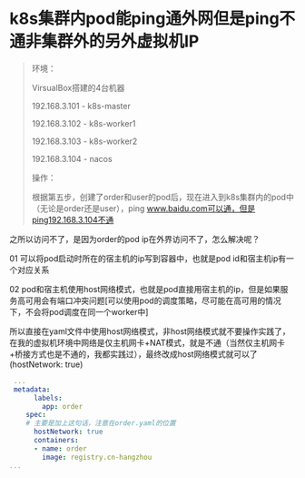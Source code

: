 # k8s集群内pod能ping通外网但是ping不通非集群外的另外虚拟机IP

>环境：
>
>VirsualBox搭建的4台机器
>
>192.168.3.101 - k8s-master
>
>192.168.3.102 - k8s-worker1
>
>192.168.3.103 - k8s-worker2
>
>192.168.3.104 - nacos
>
>操作：
>
>根据第五步，创建了order和user的pod后，现在进入到k8s集群内的pod中（无论是order还是user），ping www.baidu.com可以通，但是ping192.168.3.104不通

之所以访问不了，是因为order的pod ip在外界访问不了，怎么解决呢？

01 可以将pod启动时所在的宿主机的ip写到容器中，也就是pod id和宿主机ip有一个对应关系

02 pod和宿主机使用host网络模式，也就是pod直接用宿主机的ip，但是如果服务高可用会有端口冲突问题[可以使用pod的调度策略，尽可能在高可用的情况下，不会将pod调度在同一个worker中]

所以直接在yaml文件中使用host网络模式，非host网络模式就不要操作实践了，在我的虚拟机环境中网络是仅主机网卡+NAT模式，就是不通（当然仅主机网卡+桥接方式也是不通的，我都实践过），最终改成host网络模式就可以了
(hostNetwork: true)

```yaml
 ...
 metadata:
      labels: 
        app: order
    spec: 
    # 主要是加上这句话，注意在order.yaml的位置
      hostNetwork: true
      containers: 
      - name: order
        image: registry.cn-hangzhou
...
```